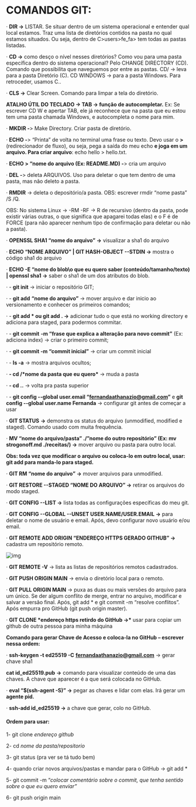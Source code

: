 # **COMANDOS GIT:**

·     **DIR ->** LISTAR. Se situar dentro de um sistema operacional e entender qual local estamos. Traz uma lista de diretórios contidos na pasta no qual estamos situados. Ou seja, dentro de C>users>fe_fa> tem todas as pastas listadas.

·     **CD ->** como desço o nível nesses diretórios? Como vou para uma pasta específica dentro do sistema operacional? Pelo CHANGE DIRECTORY (CD). Comando que possibilita que naveguemos por entre as pastas. CD/ -> leva para a pasta Diretório (C). CD WINDOWS -> para a pasta Windows. Para retroceder, usamos C..

·     **CLS ->** Clear Screen. Comando para limpar a tela do diretório.

**ATALHO ÚTIL DO TECLADO -> TAB -> função de autocompletar.** Ex: Se escrever CD W e apertar TAB, ele já reconhece que na pasta que eu estou tem uma pasta chamada Windows, e autocompleta o nome para mim.

·     **MKDIR -**> Make Directory. Criar pasta de diretório.

·     **ECHO -**> “Printa” de volta no terminal uma frase ou texto. Devo usar o **>** (redirecionador de fluxo), ou seja, pega a saída do meu echo **e joga em um arquivo. Para criar arquivo**: echo hello > hello.txt.

·     **ECHO > “nome do arquivo (Ex: README.MD) -**> cria um arquivo

·     **DEL -**> deleta ARQUIVOS. Uso para deletar o que tem dentro de uma pasta, mas não deleto a pasta.

·     **RMDIR** -> deleta o depositório/a pasta. OBS: escrever rmdir “nome pasta” /S /Q.

OBS: No sistema Linux -> -RM -RF -> R de recursivo (dentro da pasta, pode existir várias outras, o que significa que apagarei todas elas) e o F é de FORCE (para não aparecer nenhum tipo de confirmação para deletar ou não a pasta).

·     **OPENSSL SHA1 “nome do arquivo” ->** visualizar a sha1 do arquivo

·     **ECHO “NOME ARQUIVO” | GIT HASH-OBJECT --STDIN ->** mostra o código sha1 do arquivo

·     **ECHO -E “nome do blob\o que eu quero saber (conteúdo/tamanho/texto) | openssl sha1 ->** saber o sha1 de um dos atributos do blob.

·     - **git init** -> iniciar o repositório GIT;

·     - **git add** **“nome do arquivo”** -> mover arquivo e dar inicio ao versionamento e conhecer os primeiros comandos;

·        - **git add \* ou git add . ->** adicionar tudo o que está no working directory e adiciona para staged, para podermos commitar.

·     - **git commit** **-m “frase que explica a alteração para novo commit”** (Ex: adiciona index) -> criar o primeiro commit;

·        - **git commit -m “commit inicial”** -> criar um commit inicial

·     - **ls -a** -> mostra arquivos ocultos;

·     **- cd /\*nome da pasta que eu quero\*** -> muda a pasta

·     **- cd ..** -> volta pra pasta superior

·     - **git config --global user.email “****[fernandaathanazio@gmail.com](mailto:fernandaathanazio@gmail.com)****”** e **git config --global user.name Fernanda** -> configurar git antes de começar a usar

·     **GIT STATUS** **->** demonstra os status do arquivo (unmodified, modified e staged). Comando usado com muita frequência.

·     **MV “nome do arquivo/pasta” ./”nome do outro repositório” (Ex: mv strogonoff.md ./receitas/) ->** mover arquivo ou pasta para outro local.

**Obs: toda vez que modificar o arquivo ou coloca-lo em outro local, usar: git add para manda-lo para staged.**

·     **GIT RM “nome do arquivo” ->** mover arquivos para unmodified.

·     **GIT RESTORE --STAGED “NOME DO ARQUIVO” ->** retirar os arquivos do modo staged.

·     **GIT CONFIG --LIST ->** lista todas as configurações específicas do meu git.

·     **GIT CONFIG --GLOBAL --UNSET USER.NAME/USER.EMAIL ->** para deletar o nome de usuário e email. Após, devo configurar novo usuário e/ou email.

·     **GIT REMOTE ADD ORIGIN “ENDEREÇO HTTPS GERADO GITHUB” ->** cadastra um repositório remoto.

![img](file:///C:/Users/fe_fa/AppData/Local/Temp/msohtmlclip1/01/clip_image001.png)

·     **GIT REMOTE -V** -> lista as listas de repositórios remotos cadastrados.

·     **GIT PUSH ORIGIN MAIN** -> envia o diretório local para o remoto.

·     **GIT PULL ORIGIN MAIN** -> puxa as duas ou mais versões do arquivo para um único. Se der algum conflito de merge, entrar no arquivo, modificar e salvar a versão final. Após, git add * e git commit -m “resolve conflitos”. Após empurra pro GitHub (git push origin master).

·     **GIT CLONE \*endereço https retirdo do GitHub ->\*** usar para copiar um github de outra pessoa para minha máquina

 

**Comando para gerar Chave de Acesso e coloca-la no GitHub – escrever nessa ordem:**

·     **ssh-keygen -t ed25519 -C** **[fernandaathanazio@gmail.com](mailto:fernandaathanazio@gmail.com)** -> gerar chave sha1

**cat id_ed25519.pub** **->** comando para visualizar conteúdo de uma das chaves. A chave que aparecer é a que será colocada no GitHub.

·     **eval “$(ssh-agent -S)” ->** pegar as chaves e lidar com elas. Irá gerar um **agente pid.**

·     **ssh-add id_ed25519 ->** a chave que gerar, colo no GitHub.

  

#### Ordem para usar:

1-   git clone *endereço github*

2-   cd *nome da pasta/repositorio*

3-   git status (pra ver se tá tudo bem)

4-   quando criar novos arquivos/pastas e mandar para o GitHub -> git add *

5-   git commit -m “*colocar comentário sobre o commit, que tenha sentido sobre o que eu quero enviar”*

6-   git push origin main